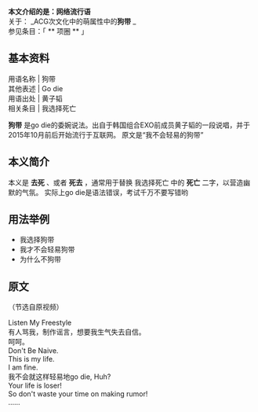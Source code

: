 **本文介绍的是：网络流行语**  
关于： _ACG次文化中的萌属性中的**狗带** _  
参见条目：「 ** 项圈  ** 」

**基本资料**  
---  
用语名称  |  狗带   
其他表述  |  Go die   
用语出处  |  黄子韬   
相关条目  |  我选择死亡   
  
**狗带** 是go die的委婉说法。出自于韩国组合EXO前成员黄子韬的一段说唱，并于2015年10月前后开始流行于互联网。 原文是“我不会轻易的狗带”

##  本义简介

本义是 **去死** 、或者 **死去** ，通常用于替换  我选择死亡  中的 **死亡** 二字，以营造幽默的气氛。  实际上go
die是语法错误，考试千万不要写错哟

##  用法举例

  * 我选择狗带 
  * 我才不会轻易狗带 
  * 为什么不狗带 

##  原文

（节选自原视频）

Listen My Freestyle  
有人骂我，制作谣言，想要我生气失去自信。  
呵呵。  
Don't Be Naive.  
This is my life.  
I am fine.  
我不会就这样轻易地go die, Huh?  
Your life is loser!  
So don't waste your time on making rumor!  
……

  

